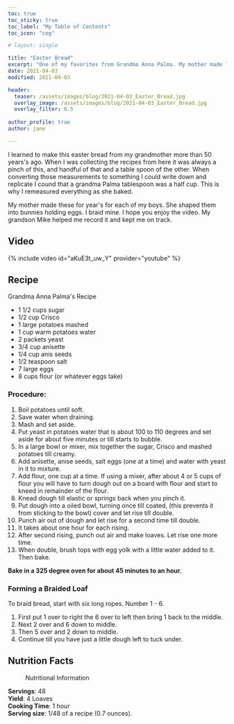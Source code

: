 ```yaml
---
toc: true
toc_sticky: true
toc_label: "My Table of Contents"
toc_icon: "cog"

# layout: single

title: "Easter Bread"
excerpt: "One of my favorites from Grandma Anna Palma. My mother made loaves every year for my children."
date: 2021-04-03
modified: 2021-04-03

header:
  teaser: /assets/images/blog/2021-04-03_Easter_Bread.jpg
  overlay_image: /assets/images/blog/2021-04-03_Easter_Bread.jpg
  overlay_filter: 0.5
 
author_profile: true
author: jane

---
```


I learned to make this easter bread from my grandmother more than 50 years's ago. When I was collecting the recipes from here  it was always a pinch of this, and handful of that and a table spoon of the other. When converting those measurements to something I could write down and replicate I cound that a grandma Palma tablespoon was a half cup. This is why I remeasured everything as she baked.

My mother made these for year's for each of my boys. She shaped them into bunnies holding eggs. I  braid mine. I hope you enjoy the video. My grandson Mike helped me record it and kept me on track. 

## Video

{% include video id="aKuE3t_uw_Y" provider="youtube" %}

## Recipe

Grandma Anna Palma's Recipe

* 1 1/2	cups	sugar
* 1/2	cup	Crisco
* 1	large	potatoes mashed
* 1	cup	warm potatoes water
* 2	packets	yeast
* 3/4	cup	anisette
* 1/4	cup	anis seeds
* 1/2	teaspoon	salt
* 7	large	eggs
* 8	cups	flour (or whatever eggs take)

### Procedure:

1. Boil potatoes until soft.
2. Save water when draining.
3. Mash and set aside.
4. Put yeast in potatoes water that is about 100 to 110 degrees and set aside for about five minutes or till starts to bubble.
5. In a large bowl or mixer, mix together the sugar, Crisco and mashed potatoes till creamy.
6. Add anisette, anise seeds, salt eggs (one at a time) and water with yeast in it to mixture.
7. Add flour, one cup at a time. If using a mixer, after about 4 or 5 cups of flour you will have to turn dough out on a board with flour and start to kneed in remainder of the flour.
8. Knead dough till elastic or springs back when you pinch it.
9. Put dough into a oiled bowl, turning once till coated, (this prevents it from sticking to the bowl) cover and let rise till double.
10. Punch air out of dough and let rise for a second time till double.
11. It takes about one hour for each rising.
12. After second rising, punch out air and make loaves. Let rise one more time.
13. When double, brush tops with egg yolk with a little water added to it. Then bake.

**Bake in a 325 degree oven for about 45 minutes to an hour.**

### Forming a Braided Loaf

To braid bread, start with six long ropes. Number 1 - 6. 

1. First put 1 over to right the 6 over to left then bring 1 back to the middle. 
2. Next 2 over and 6 down to middle. 
3. Then 5 over and 2 down to middle. 
4. Continue till you have just a little dough left to tuck under.

## Nutrition Facts

<figure width="480px" class="align-right">
  <a href="{{ site.url }}{{ site.baseurl }}/assets/images/blog/2021-04-03_Easter_Bread_Nutrition.jpg"><img src="{{ site.url }}{{ site.baseurl }}/assets/images/blog/2021-04-03_Easter_Bread_Nutrition.jpg" alt=""></a>
  <figcaption>Nutritional Information</figcaption>
</figure>

**Servings**: 48<br>
**Yield**: 4 Loaves<br>
**Cooking Time**: 1 hour<br>
**Serving size**: 1/48 of a recipe (0.7 ounces).



